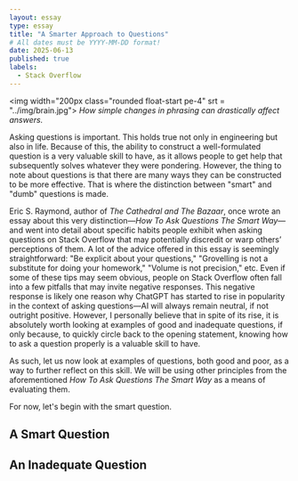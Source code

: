 ```yaml
---
layout: essay
type: essay
title: "A Smarter Approach to Questions"
# All dates must be YYYY-MM-DD format!
date: 2025-06-13
published: true
labels:
  - Stack Overflow
---
```

<img width="200px class="rounded float-start pe-4" srt = "../img/brain.jpg">
*How simple changes in phrasing can drastically affect answers.*

Asking questions is important. This holds true not only in engineering but also in life. Because of this, the ability to construct a well-formulated question is a very valuable skill to have, as it allows people to get help that subsequently solves whatever they were pondering. However, the thing to note about questions is that there are many ways they can be constructed to be more effective. That is where the distinction between "smart" and "dumb" questions is made.

Eric S. Raymond, author of *The Cathedral and The Bazaar*, once wrote an essay about this very distinction—*How To Ask Questions The Smart Way*—and went into detail about specific habits people exhibit when asking questions on Stack Overflow that may potentially discredit or warp others’ perceptions of them. A lot of the advice offered in this essay is seemingly straightforward: "Be explicit about your questions," "Grovelling is not a substitute for doing your homework," "Volume is not precision," etc. Even if some of these tips may seem obvious, people on Stack Overflow often fall into a few pitfalls that may invite negative responses. This negative response is likely one reason why ChatGPT has started to rise in popularity in the context of asking questions—AI will always remain neutral, if not outright positive. However, I personally believe that in spite of its rise, it is absolutely worth looking at examples of good and inadequate questions, if only because, to quickly circle back to the opening statement, knowing how to ask a question properly is a valuable skill to have.

As such, let us now look at examples of questions, both good and poor, as a way to further reflect on this skill. We will be using other principles from the aforementioned *How To Ask Questions The Smart Way* as a means of evaluating them.

For now, let's begin with the smart question.

## A Smart Question

## An Inadequate Question
